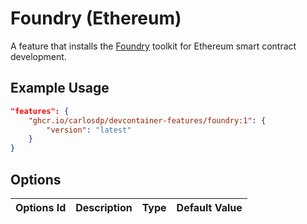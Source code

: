 
# Foundry (Ethereum)

A feature that installs the [Foundry](https://github.com/foundry-rs/foundry) toolkit for Ethereum smart contract development.

## Example Usage

```json
"features": {
    "ghcr.io/carlosdp/devcontainer-features/foundry:1": {
        "version": "latest"
    }
}
```

## Options

| Options Id | Description | Type | Default Value |
|-----|-----|-----|-----|
